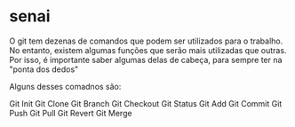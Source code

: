 # senai
O git tem dezenas de comandos que podem ser utilizados para o trabalho. No entanto, existem algumas funções que serão mais utilizadas que outras. Por isso, é importante saber algumas delas de cabeça, para sempre ter na "ponta dos dedos"


Alguns desses comadnos são:

Git Init
Git Clone
Git Branch
Git Checkout
Git Status
Git Add
Git Commit
Git Push
Git Pull
Git Revert
Git Merge
